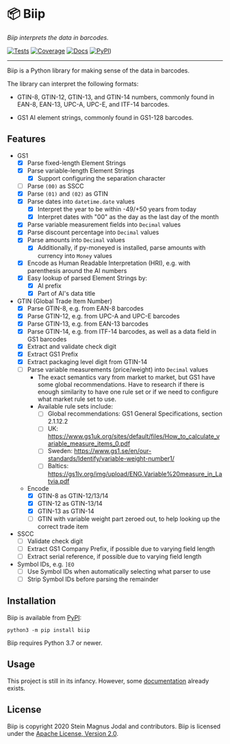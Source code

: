 # &#x1F4E6; Biip

*Biip interprets the data in barcodes.*

[![Tests](https://github.com/jodal/biip/workflows/Tests/badge.svg)](https://github.com/jodal/biip/actions?workflow=Tests)
[![Coverage](https://codecov.io/gh/jodal/biip/branch/master/graph/badge.svg)](https://codecov.io/gh/jodal/biip)
[![Docs](https://readthedocs.org/projects/biip/badge/?version=latest)](https://biip.readthedocs.io/en/latest/)
[![PyPI](https://img.shields.io/pypi/v/biip.svg)](https://pypi.org/project/biip/))

---

Biip is a Python library for making sense of the data in barcodes.

The library can interpret the following formats:

- GTIN-8, GTIN-12, GTIN-13, and GTIN-14 numbers,
  commonly found in EAN-8, EAN-13, UPC-A, UPC-E, and ITF-14 barcodes.

- GS1 AI element strings,
  commonly found in GS1-128 barcodes.

## Features

- GS1
  - [x] Parse fixed-length Element Strings
  - [x] Parse variable-length Element Strings
    - [x] Support configuring the separation character
  - [ ] Parse `(00)` as SSCC
  - [x] Parse `(01)` and `(02)` as GTIN
  - [x] Parse dates into `datetime.date` values
    - [x] Interpret the year to be within -49/+50 years from today
    - [x] Interpret dates with "00" as the day as the last day of the month
  - [x] Parse variable measurement fields into `Decimal` values
  - [x] Parse discount percentage into `Decimal` values
  - [x] Parse amounts into `Decimal` values
    - [x] Additionally, if py-moneyed is installed,
          parse amounts with currency into `Money` values
  - [x] Encode as Human Readable Interpretation (HRI),
        e.g. with parenthesis around the AI numbers
  - [x] Easy lookup of parsed Element Strings by:
    - [x] AI prefix
    - [x] Part of AI's data title
- GTIN (Global Trade Item Number)
  - [x] Parse GTIN-8, e.g. from EAN-8 barcodes
  - [x] Parse GTIN-12, e.g. from UPC-A and UPC-E barcodes
  - [x] Parse GTIN-13, e.g. from EAN-13 barcodes
  - [x] Parse GTIN-14, e.g. from ITF-14 barcodes, as well as a data field in GS1 barcodes
  - [x] Extract and validate check digit
  - [x] Extract GS1 Prefix
  - [x] Extract packaging level digit from GTIN-14
  - [ ] Parse variable measurements (price/weight) into `Decimal` values
    - The exact semantics vary from market to market, but GS1 have some global
      recommendations. Have to research if there is enough similarity to have
      one rule set or if we need to configure what market rule set to use.
    - Available rule sets include:
      - [ ] Global recommendations: GS1 General Specifications, section 2.1.12.2
      - [ ] UK: https://www.gs1uk.org/sites/default/files/How_to_calculate_variable_measure_items_0.pdf
      - [ ] Sweden: https://www.gs1.se/en/our-standards/Identify/variable-weight-number1/
      - [ ] Baltics: https://gs1lv.org/img/upload/ENG.Variable%20measure_in_Latvia.pdf
  - Encode
    - [x] GTIN-8 as GTIN-12/13/14
    - [x] GTIN-12 as GTIN-13/14
    - [x] GTIN-13 as GTIN-14
    - [ ] GTIN with variable weight part zeroed out, to help looking up the correct trade item
- SSCC
  - [ ] Validate check digit
  - [ ] Extract GS1 Company Prefix, if possible due to varying field length
  - [ ] Extract serial reference, if possible due to varying field length
- Symbol IDs, e.g. `]EO`
  - [ ] Use Symbol IDs when automatically selecting what parser to use
  - [ ] Strip Symbol IDs before parsing the remainder

## Installation

Biip is available from [PyPI](https://pypi.org/project/biip/):

```
python3 -m pip install biip
```

Biip requires Python 3.7 or newer.

## Usage

This project is still in its infancy.
However, some [documentation](https://biip.readthedocs.io/) already exists.

## License

Biip is copyright 2020 Stein Magnus Jodal and contributors.
Biip is licensed under the
[Apache License, Version 2.0](https://www.apache.org/licenses/LICENSE-2.0).
